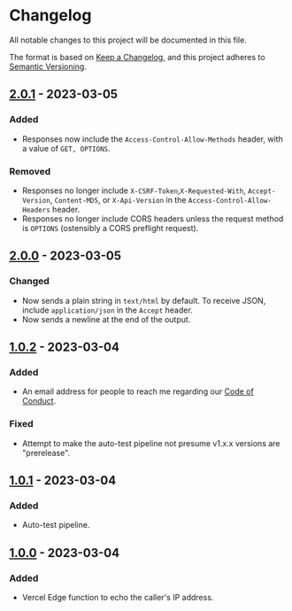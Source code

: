 # Changelog

All notable changes to this project will be documented in this file.

The format is based on [Keep a Changelog](https://keepachangelog.com/en/1.0.0/),
and this project adheres to [Semantic Versioning](https://semver.org/spec/v2.0.0.html).

## [2.0.1] - 2023-03-05

### Added

- Responses now include the `Access-Control-Allow-Methods` header, with a value of `GET, OPTIONS`.

### Removed

- Responses no longer include `X-CSRF-Token`,`X-Requested-With`, `Accept-Version`, `Content-MD5`, or `X-Api-Version` in the `Access-Control-Allow-Headers` header.
- Responses no longer include CORS headers unless the request method is `OPTIONS` (ostensibly a CORS preflight request).

## [2.0.0] - 2023-03-05

### Changed

- Now sends a plain string in `text/html` by default. To receive JSON, include `application/json` in the `Accept` header.
- Now sends a newline at the end of the output.

## [1.0.2] - 2023-03-04

### Added

- An email address for people to reach me regarding our [Code of Conduct](/CODE_OF_CONDUCT.md).

### Fixed

- Attempt to make the auto-test pipeline not presume v1.x.x versions are "prerelease".

## [1.0.1] - 2023-03-04

### Added

- Auto-test pipeline.

## [1.0.0] - 2023-03-04

### Added

- Vercel Edge function to echo the caller's IP address.

[2.0.1]: https://github.com/AverageHelper/ip-echo-vercel/compare/v2.0.0...v2.0.1
[2.0.0]: https://github.com/AverageHelper/ip-echo-vercel/compare/v1.0.2...v2.0.0
[1.0.2]: https://github.com/AverageHelper/ip-echo-vercel/compare/v1.0.1...v1.0.2
[1.0.1]: https://github.com/AverageHelper/ip-echo-vercel/compare/v1.0.0...v1.0.1
[1.0.0]: https://github.com/AverageHelper/ip-echo-vercel/releases/tag/v1.0.0
